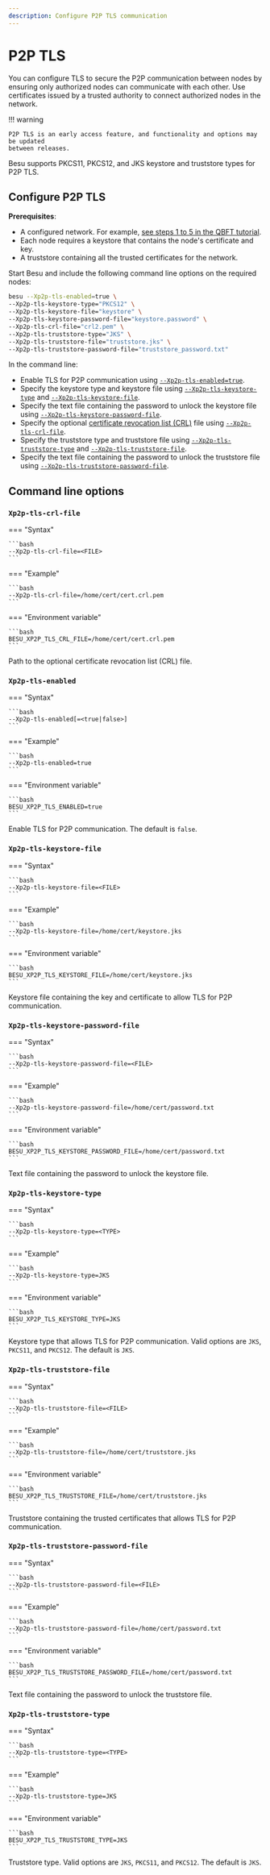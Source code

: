 ```yaml
---
description: Configure P2P TLS communication
---
```


# P2P TLS

You can configure TLS to secure the P2P communication between nodes by ensuring only authorized nodes can communicate
with each other. Use certificates issued by a trusted authority to connect authorized nodes in the network.

!!! warning

    P2P TLS is an early access feature, and functionality and options may be updated
    between releases.

Besu supports PKCS11, PKCS12, and JKS keystore and truststore types for P2P TLS.

## Configure P2P TLS

**Prerequisites**:

* A configured network. For example,
    [see steps 1 to 5 in the QBFT tutorial](../../../tutorials/Private-Network/Create-QBFT-Network.md).
* Each node requires a keystore that contains the node's certificate and key.
* A truststore containing all the trusted certificates for the network.

Start Besu and include the following command line options on the required nodes:

```bash
besu --Xp2p-tls-enabled=true \
--Xp2p-tls-keystore-type="PKCS12" \
--Xp2p-tls-keystore-file="keystore" \
--Xp2p-tls-keystore-password-file="keystore.password" \
--Xp2p-tls-crl-file="crl2.pem" \
--Xp2p-tls-truststore-type="JKS" \
--Xp2p-tls-truststore-file="truststore.jks" \
--Xp2p-tls-truststore-password-file="truststore_password.txt"
```

In the command line:

* Enable TLS for P2P communication using [`--Xp2p-tls-enabled=true`](#xp2p-tls-enabled).
* Specify the keystore type and keystore file using [`--Xp2p-tls-keystore-type`](#xp2p-tls-keystore-type) and
    [`--Xp2p-tls-keystore-file`](#xp2p-tls-keystore-file).
* Specify the text file containing the password to unlock the keystore file using [`--Xp2p-tls-keystore-password-file`](#xp2p-tls-keystore-password-file).
* Specify the optional [certificate revocation list (CRL)] file using [`--Xp2p-tls-crl-file`](#xp2p-tls-crl-file).
* Specify the truststore type and truststore file using [`--Xp2p-tls-truststore-type`](#xp2p-tls-truststore-type) and
    [`--Xp2p-tls-truststore-file`](#xp2p-tls-truststore-file).
* Specify the text file containing the password to unlock the truststore file using [`--Xp2p-tls-truststore-password-file`](#xp2p-tls-keystore-password-file).

## Command line options

### `Xp2p-tls-crl-file`

=== "Syntax"

    ```bash
    --Xp2p-tls-crl-file=<FILE>
    ```

=== "Example"

    ```bash
    --Xp2p-tls-crl-file=/home/cert/cert.crl.pem
    ```

=== "Environment variable"

    ```bash
    BESU_XP2P_TLS_CRL_FILE=/home/cert/cert.crl.pem
    ```

Path to the optional certificate revocation list (CRL) file.

### `Xp2p-tls-enabled`

=== "Syntax"

    ```bash
    --Xp2p-tls-enabled[=<true|false>]
    ```

=== "Example"

    ```bash
    --Xp2p-tls-enabled=true
    ```

=== "Environment variable"

    ```bash
    BESU_XP2P_TLS_ENABLED=true
    ```

Enable TLS for P2P communication. The default is `false`.

### `Xp2p-tls-keystore-file`

=== "Syntax"

    ```bash
    --Xp2p-tls-keystore-file=<FILE>
    ```

=== "Example"

    ```bash
    --Xp2p-tls-keystore-file=/home/cert/keystore.jks
    ```

=== "Environment variable"

    ```bash
    BESU_XP2P_TLS_KEYSTORE_FILE=/home/cert/keystore.jks
    ```

Keystore file containing the key and certificate to allow TLS for P2P communication.

### `Xp2p-tls-keystore-password-file`

=== "Syntax"

    ```bash
    --Xp2p-tls-keystore-password-file=<FILE>
    ```

=== "Example"

    ```bash
    --Xp2p-tls-keystore-password-file=/home/cert/password.txt
    ```

=== "Environment variable"

    ```bash
    BESU_XP2P_TLS_KEYSTORE_PASSWORD_FILE=/home/cert/password.txt
    ```

Text file containing the password to unlock the keystore file.

### `Xp2p-tls-keystore-type`

=== "Syntax"

    ```bash
    --Xp2p-tls-keystore-type=<TYPE>
    ```

=== "Example"

    ```bash
    --Xp2p-tls-keystore-type=JKS
    ```

=== "Environment variable"

    ```bash
    BESU_XP2P_TLS_KEYSTORE_TYPE=JKS
    ```

Keystore type that allows TLS for P2P communication. Valid options are `JKS`, `PKCS11`, and `PKCS12`. The default is `JKS`.

### `Xp2p-tls-truststore-file`

=== "Syntax"

    ```bash
    --Xp2p-tls-truststore-file=<FILE>
    ```

=== "Example"

    ```bash
    --Xp2p-tls-truststore-file=/home/cert/truststore.jks
    ```

=== "Environment variable"

    ```bash
    BESU_XP2P_TLS_TRUSTSTORE_FILE=/home/cert/truststore.jks
    ```

Truststore containing the trusted certificates that allows TLS for P2P communication.

### `Xp2p-tls-truststore-password-file`

=== "Syntax"

    ```bash
    --Xp2p-tls-truststore-password-file=<FILE>
    ```

=== "Example"

    ```bash
    --Xp2p-tls-truststore-password-file=/home/cert/password.txt
    ```

=== "Environment variable"

    ```bash
    BESU_XP2P_TLS_TRUSTSTORE_PASSWORD_FILE=/home/cert/password.txt
    ```

Text file containing the password to unlock the truststore file.

### `Xp2p-tls-truststore-type`

=== "Syntax"

    ```bash
    --Xp2p-tls-truststore-type=<TYPE>
    ```

=== "Example"

    ```bash
    --Xp2p-tls-truststore-type=JKS
    ```

=== "Environment variable"

    ```bash
    BESU_XP2P_TLS_TRUSTSTORE_TYPE=JKS
    ```

Truststore type. Valid options are `JKS`, `PKCS11`, and `PKCS12`. The default is `JKS`.

[certificate revocation list (CRL)]: https://www.securew2.com/blog/certificate-revocation-crl-explained

